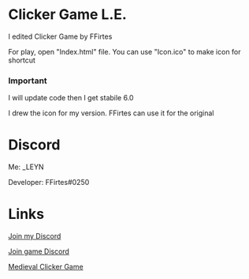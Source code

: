 # Clicker Game L.E.
I edited Clicker Game by FFirtes

For play, open "Index.html" file.
You can use "Icon.ico" to make icon for shortcut

### Important
I will update code then I get stabile 6.0

I drew the icon for my version. FFirtes can use it for the original

# Discord
Me: _LEYN

Developer: FFirtes#0250
# Links

[Join my Discord](https://discord.gg/ftGX4rX)

[Join game Discord](https://discord.gg/pnBSeS2)

[Medieval Clicker Game](https://github.com/FFirtes/ClickerGame)
